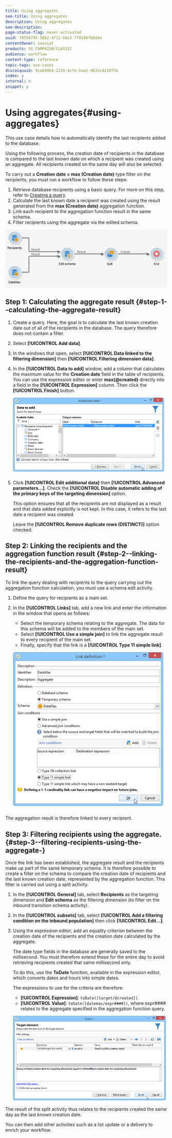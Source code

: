 ```yaml
---
title: Using aggregates
seo-title: Using aggregates
description: Using aggregates
seo-description: 
page-status-flag: never-activated
uuid: 70556745-56b2-4f22-bbc5-7f8106fb0d4a
contentOwner: sauviat
products: SG_CAMPAIGN/CLASSIC
audience: workflow
content-type: reference
topic-tags: use-cases
discoiquuid: 9ca649b4-2226-4cfe-bae1-4632c421975b
index: y
internal: n
snippet: y
---
```


# Using aggregates{#using-aggregates}

This use case details how to automatically identify the last recipients added to the database.

Using the following process, the creation date of recipients in the database is compared to the last known date on which a recipient was created using an aggregate. All recipients created on the same day will also be selected.

To carry out a **Creation date = max (Creation date)** type filter on the recipients, you must run a workflow to follow these steps:

1. Retrieve database recipients using a basic query. For more on this step, refer to [Creating a query](../../workflow/using/query.md#creating-a-query).
1. Calculate the last known date a recipient was created using the result generated from the **max (Creation date)** aggregation function.
1. Link each recipient to the aggregation function result in the same schema.
1. Filter recipients using the aggregate via the edited schema.

![](assets/datamanagement_usecase_1.png)

## Step 1: Calculating the aggregate result {#step-1--calculating-the-aggregate-result}

1. Create a query. Here, the goal is to calculate the last known creation date out of all of the recipients in the database. The query therefore does not contain a filter.
1. Select **[!UICONTROL Add data]**.
1. In the windows that open, select **[!UICONTROL Data linked to the filtering dimension]** then **[!UICONTROL Filtering dimension data]**.
1. In the **[!UICONTROL Data to add]** window, add a column that calculates the maximum value for the **Creation date** field in the table of recipients. You can use the expression editor or enter **max(@created)** directly into a field in the **[!UICONTROL Expression]** column. Then click the **[!UICONTROL Finish]** button. 

   ![](assets/datamanagement_usecase_2.png)

1. Click **[!UICONTROL Edit additional data]** then **[!UICONTROL Advanced parameters...]**. Check the **[!UICONTROL Disable automatic adding of the primary keys of the targeting dimension]** option.

   This option ensures that all the recipients are not displayed as a result and that data added explicitly is not kept. In this case, it refers to the last date a recipient was created.

   Leave the **[!UICONTROL Remove duplicate rows (DISTINCT)]** option checked.

## Step 2: Linking the recipients and the aggregation function result {#step-2--linking-the-recipients-and-the-aggregation-function-result}

To link the query dealing with recipients to the query carrying out the aggregation function calculation, you must use a schema edit activity.

1. Define the query for recipients as a main set.
1. In the **[!UICONTROL Links]** tab, add a new link and enter the information in the window that opens as follows:

    * Select the temporary schema relating to the aggregate. The data for this schema will be added to the members of the main set.
    * Select **[!UICONTROL Use a simple join]** to link the aggregate result to every recipient of the main set.
    * Finally, specify that the link is a **[!UICONTROL Type 11 simple link]**.

   ![](assets/datamanagement_usecase_3.png)

The aggregation result is therefore linked to every recipient.

## Step 3: Filtering recipients using the aggregate. {#step-3--filtering-recipients-using-the-aggregate-}

Once the link has been established, the aggregate result and the recipients make up part of the same temporary schema. It is therefore possible to create a filter on the schema to compare the creation date of recipients and the last known creation date, represented by the aggregation function. This filter is carried out using a split activity.

1. In the **[!UICONTROL General]** tab, select **Recipients** as the targeting dimension and **Edit schema** as the filtering dimension (to filter on the inbound transition schema activity). 
1. In the **[!UICONTROL subsets]** tab, select **[!UICONTROL Add a filtering condition on the inbound population]** then click **[!UICONTROL Edit...]**.
1. Using the expression editor, add an equality criterion between the creation date of the recipients and the creation date calculated by the aggregate.

   The date type fields in the database are generally saved to the millisecond. You must therefore extend these for the entire day to avoid retrieving recipients created that same millisecond only.

   To do this, use the **ToDate** function, available in the expression editor, which converts dates and hours into simple dates.

   The expressions to use for the criteria are therefore:

    * **[!UICONTROL Expression]**: `toDate([target/@created])`.
    * **[!UICONTROL Value]**: `toDate([datemax/expr####])`, where expr#### relates to the aggregate specified in the aggregation function query.

   ![](assets/datamanagement_usecase_4.png)

The result of the split activity thus relates to the recipients created the same day as the last known creation date.

You can then add other activities such as a list update or a delivery to enrich your workflow.
